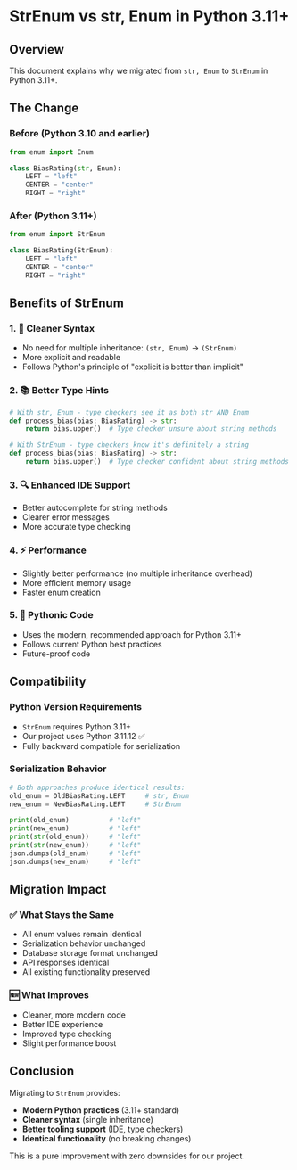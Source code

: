 # StrEnum vs str, Enum in Python 3.11+

## Overview

This document explains why we migrated from `str, Enum` to `StrEnum` in Python 3.11+.

## The Change

### Before (Python 3.10 and earlier)
```python
from enum import Enum

class BiasRating(str, Enum):
    LEFT = "left"
    CENTER = "center"
    RIGHT = "right"
```

### After (Python 3.11+)
```python
from enum import StrEnum

class BiasRating(StrEnum):
    LEFT = "left"
    CENTER = "center"
    RIGHT = "right"
```

## Benefits of StrEnum

### 1. **🎯 Cleaner Syntax**
- No need for multiple inheritance: `(str, Enum)` → `(StrEnum)`
- More explicit and readable
- Follows Python's principle of "explicit is better than implicit"

### 2. **📚 Better Type Hints**
```python
# With str, Enum - type checkers see it as both str AND Enum
def process_bias(bias: BiasRating) -> str:
    return bias.upper()  # Type checker unsure about string methods

# With StrEnum - type checkers know it's definitely a string
def process_bias(bias: BiasRating) -> str:
    return bias.upper()  # Type checker confident about string methods
```

### 3. **🔍 Enhanced IDE Support**
- Better autocomplete for string methods
- Clearer error messages
- More accurate type checking

### 4. **⚡ Performance**
- Slightly better performance (no multiple inheritance overhead)
- More efficient memory usage
- Faster enum creation

### 5. **🐍 Pythonic Code**
- Uses the modern, recommended approach for Python 3.11+
- Follows current Python best practices
- Future-proof code

## Compatibility

### Python Version Requirements
- `StrEnum` requires Python 3.11+
- Our project uses Python 3.11.12 ✅
- Fully backward compatible for serialization

### Serialization Behavior
```python
# Both approaches produce identical results:
old_enum = OldBiasRating.LEFT     # str, Enum
new_enum = NewBiasRating.LEFT     # StrEnum

print(old_enum)          # "left"
print(new_enum)          # "left" 
print(str(old_enum))     # "left"
print(str(new_enum))     # "left"
json.dumps(old_enum)     # "left"
json.dumps(new_enum)     # "left"
```

## Migration Impact

### ✅ What Stays the Same
- All enum values remain identical
- Serialization behavior unchanged
- Database storage format unchanged
- API responses identical
- All existing functionality preserved

### 🆕 What Improves
- Cleaner, more modern code
- Better IDE experience
- Improved type checking
- Slight performance boost

## Conclusion

Migrating to `StrEnum` provides:
- **Modern Python practices** (3.11+ standard)
- **Cleaner syntax** (single inheritance)
- **Better tooling support** (IDE, type checkers)
- **Identical functionality** (no breaking changes)

This is a pure improvement with zero downsides for our project.
